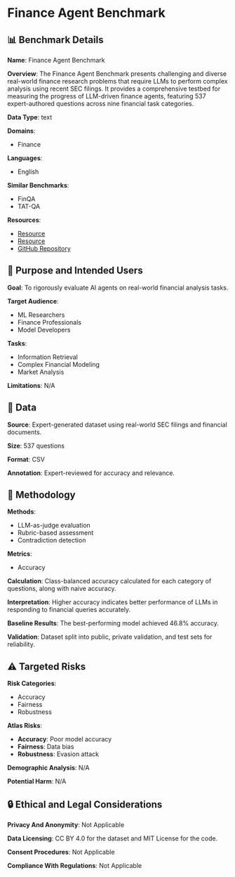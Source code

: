 # Finance Agent Benchmark

## 📊 Benchmark Details

**Name**: Finance Agent Benchmark

**Overview**: The Finance Agent Benchmark presents challenging and diverse real-world finance research problems that require LLMs to perform complex analysis using recent SEC filings. It provides a comprehensive testbed for measuring the progress of LLM-driven finance agents, featuring 537 expert-authored questions across nine financial task categories.

**Data Type**: text

**Domains**:
- Finance

**Languages**:
- English

**Similar Benchmarks**:
- FinQA
- TAT-QA

**Resources**:
- [Resource](https://doi.org/10.57967/hf/5514)
- [Resource](https://doi.org/10.5281/zenodo.15428823)
- [GitHub Repository](https://github.com/vals-ai/finance-agent)

## 🎯 Purpose and Intended Users

**Goal**: To rigorously evaluate AI agents on real-world financial analysis tasks.

**Target Audience**:
- ML Researchers
- Finance Professionals
- Model Developers

**Tasks**:
- Information Retrieval
- Complex Financial Modeling
- Market Analysis

**Limitations**: N/A

## 💾 Data

**Source**: Expert-generated dataset using real-world SEC filings and financial documents.

**Size**: 537 questions

**Format**: CSV

**Annotation**: Expert-reviewed for accuracy and relevance.

## 🔬 Methodology

**Methods**:
- LLM-as-judge evaluation
- Rubric-based assessment
- Contradiction detection

**Metrics**:
- Accuracy

**Calculation**: Class-balanced accuracy calculated for each category of questions, along with naive accuracy.

**Interpretation**: Higher accuracy indicates better performance of LLMs in responding to financial queries accurately.

**Baseline Results**: The best-performing model achieved 46.8% accuracy.

**Validation**: Dataset split into public, private validation, and test sets for reliability.

## ⚠️ Targeted Risks

**Risk Categories**:
- Accuracy
- Fairness
- Robustness

**Atlas Risks**:
- **Accuracy**: Poor model accuracy
- **Fairness**: Data bias
- **Robustness**: Evasion attack

**Demographic Analysis**: N/A

**Potential Harm**: N/A

## 🔒 Ethical and Legal Considerations

**Privacy And Anonymity**: Not Applicable

**Data Licensing**: CC BY 4.0 for the dataset and MIT License for the code.

**Consent Procedures**: Not Applicable

**Compliance With Regulations**: Not Applicable
